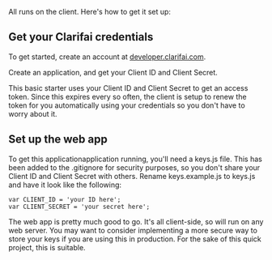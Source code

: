 All runs on the client. Here's how to get it set up: 

## Get your Clarifai credentials

To get started, create an account at [developer.clarifai.com](http://developer.clarifai.com).

Create an application, and get your Client ID and Client Secret.

This basic starter uses your Client ID and Client Secret to get an access token. Since this expires every so often, the client is setup to renew the token for you automatically using your credentials so you don't have to worry about it.

## Set up the web app

To get this applicationapplication running, you'll need a keys.js file. This has been added to the .gitignore for security purposes, so you don't share your Client ID and Client Secret with others. Rename keys.example.js to keys.js and have it look like the following:

```
var CLIENT_ID = 'your ID here';
var CLIENT_SECRET = 'your secret here';
```

The web app is pretty much good to go. It's all client-side, so will run on any web server. You may want to consider implementing a more secure way to store your keys if you are using this in production. For the sake of this quick project, this is suitable.
